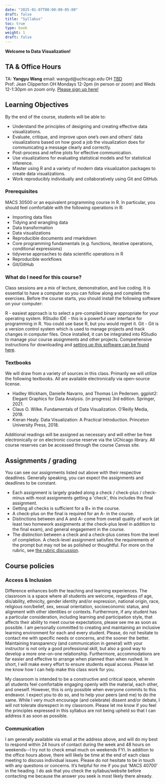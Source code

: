 ```yaml
---
date: "2025-01-07T00:00:00-05:00"
draft: false
title: "Syllabus"
toc: true
type: book
weight: 1
draft: false
---
```



**Welcome to Data Visualization!** 


## TA & Office Hours 
TA: **Yangyu Wang** email: wangyd\@uchicago.edu OH [TBD]( )  <br>
Prof: Jean Clipperton OH Mondays 12-2pm (in person or zoom) and Weds 12-1:30pm on zoom only. [Please sign up here!](https://outlook.office365.com/book/ClippertonMACSS@uchicagoedu.onmicrosoft.com/)

## Learning Objectives 
By the end of the course, students will be able to:

* Understand the principles of designing and creating effective data visualizations.
* Evaluate, critique, and improve upon one’s own and others’ data visualizations based on how good a job the visualization does for communicating a message clearly and correctly.
* Post-process and refine plots for effective communication.
* Use visualizations for evaluating statistical models and for statistical inference.
* Master using R and a variety of modern data visualization packages to create data visualizations.
* Work reproducibly individually and collaboratively using Git and GitHub.

### Prerequisites
MACS 30500 or an equivalent programming course in R. In particular, you should feel comfortable with the following operations in R:

* Importing data files
* Tidying and wrangling data
* Data transformation
* Data visualizations
* Reproducible documents and rmarkdown
* Core programming fundamentals (e.g. functions, iterative operations, conditional expressions)
* tidyverse approaches to data scientific operations in R
* Reproducible workflows
* Git/GitHub

### What do I need for this course?
Class sessions are a mix of lecture, demonstration, and live coding. It is essential to have a computer so you can follow along and complete the exercises. Before the course starts, you should install the following software on your computer:

R - easiest approach is to select a pre-compiled binary appropriate for your operating system.
RStudio IDE - this is a powerful user interface for programming in R. You could use base R, but you would regret it.
Git - Git is a version control system which is used to manage projects and track changes in computer files. Once installed, it can be integrated into RStudio to manage your course assignments and other projects.
Comprehensive instructions for downloading and [setting up this software can be found here](/setup).

### Textbooks
We will draw from a variety of sources in this class. Primarily we will utilize the following textbooks. All are available electronically via open-source license.

* Hadley Wickham, Danielle Navarro, and Thomas Lin Pedersen. ggplot2: Elegant Graphics for Data Analysis. (in progress) 3rd edition. Springer, 2021.
* Claus O. Wilke. Fundamentals of Data Visualization. O’Reilly Media, 2019.
* Kieran Healy. Data Visualization: A Practical Introduction. Princeton University Press, 2018.

Additional readings will be assigned as necessary and will either be free electronically or on electronic course reserve via the UChicago library. All course reserves can be accessed through the course Canvas site.

## Assignments / grading
You can see our assignments listed out above with their respective deadlines. Generally speaking, you can expect the assignments and deadlines to be constant. 

* Each assignment is largely graded along a check / check-plus / check-minus with most assignments getting a 'check', this includes the final assignment. 
* Getting all checks is sufficient for a B+ in the course. 
* A check-plus on the final is required for an A- in the course. 
* Distinctions between and A and A- come from overall quality of work (at least two homework assignments at the check-plus level in addition to the final exam), and general engagement in the course. 
* The distinction between a check and a check-plus comes from the level of completion. A check-level assignment satisfies the requirements of the prompt but may not be as polished or thoughtful. For more on the rubric, see [the rubric discussion](/faq/homework-evaluations).

## Course policies
### Access & Inclusion
Difference enhances both the teaching and learning experiences. The classroom is a space where all students are welcome, regardless of age, dis/ability, ethnicity, gender identity and/or expression, national origin, race, religious non/belief, sex, sexual orientation, socioeconomic status, and alignment with other identities or contexts. Furthermore, if any student has a particular consideration, including learning and participation style, that affects their ability to meet course expectations, please see me as soon as possible. I am personally committed to creating and maintaining an inclusive learning environment for each and every student. Please, do not hesitate to contact me with specific needs or concerns, and the sooner the better. Maintaining transparency (and communication in general) with your instructor is not only a good professional skill, but also a good way to develop a more one-on-one relationship. Furthermore, accommodations are far easier and effective to arrange when planned than when rushed. In short, I will make every effort to ensure students equal access. Please let me know how I can help make this class work for you.

 

My classroom is intended to be a constructive and critical space, wherein all students feel comfortable engaging openly with the material, each other, and oneself. However, this is only possible when everyone commits to this endeavor. I expect you to do so, and to help your peers (and me) to do the same. While I very much encourage (and celebrate) dissent and/or debate, I will not tolerate disrespect in my classroom. Please let me know if you feel the principles expressed in this syllabus are not being upheld so that I can address it as soon as possible.

 

### Communication
I am generally available via email at the address above, and will do my best to respond within 24 hours of contact during the week and 48 hours on weekends--I try not to check email much on weekends FYI. In addition to the office hours above, there will likely be time at the end of each class meeting to discuss individual issues. Please do not hesitate to be in touch with any questions or concerns. It’s helpful for me if you put ‘MACS 40700’ in the heading. I do ask that you check the syllabus/website before contacting me because the answer you seek is most likely there already.

